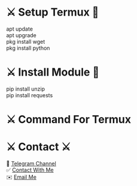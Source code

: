 <h1> ⚔️ Setup Termux 🚀 </h1>
apt update  <br>
apt upgrade <br>
pkg install wget  <br>
pkg install python <br>
<h1>⚔️ Install Module 🚀</h1>
<p>pip install unzip <br>
pip install requests </p> 
<h1>⚔️ Command For Termux</h1> 
<p>
  
</p>
<h1>⚔️ Contact ⚔️</h1>
🚀 <a href='https://t.me/cryp2xyz'>Telegram Channel</a> 
<br>
✅ <a href='https://t.me/TataCuto'>Contact With Me </a> <br>
✉️ <a href='mailto:siamxsami@gmail.com'>Email Me </a>
